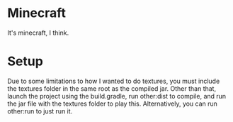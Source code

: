 # Minecraft
It's minecraft, I think.

# Setup
Due to some limitations to how I wanted to do textures, you must include the textures folder in the same root as the compiled jar. 
Other than that, launch the project using the build.gradle, run other:dist to compile, and run the jar file with the textures folder to play this.
Alternatively, you can run other:run to just run it.
